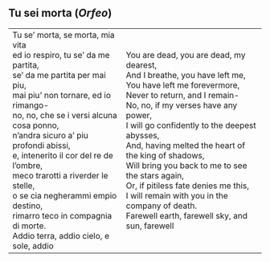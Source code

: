 ## Tu sei morta (_Orfeo_)

<table class="bare">
  <tr>
    <td>
Tu se’ morta, se morta, mia vita<br>
ed io respiro, tu se’ da me partita,<br>
se’ da me partita per mai piu,<br>
mai piu’ non tornare, ed io rimango-<br>
no, no, che se i versi alcuna cosa ponno,<br>
n’andra sicuro a’ piu profondi abissi,<br>
e, intenerito il cor del re de l’ombre,<br>
meco trarotti a riverder le stelle,<br>
o se cia negherammi empio destino,<br>
rimarro teco in compagnia di morte.<br>
Addio terra, addio cielo, e sole, addio<br>
    </td>
    <td>
You are dead, you are dead, my dearest,<br>
And I breathe, you have left me,<br>
You have left me forevermore,<br>
Never to return, and I remain-<br>
No, no, if my verses have any power,<br>
I will go confidently to the deepest abysses,<br>
And, having melted the heart of the king of shadows,<br>
Will bring you back to me to see the stars again,<br>
Or, if pitiless fate denies me this,<br>
I will remain with you in the company of death.<br>
Farewell earth, farewell sky, and sun, farewell<br>
    </td>
  </tr>
</table>
